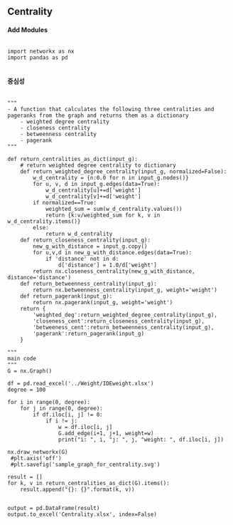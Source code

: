 ## Centrality

#### Add Modules
<pre>
<code>
import networkx as nx
import pandas as pd
</code>
</pre>

#### 중심성
<pre>
<code>
"""
- A function that calculates the following three centralities and pageranks from the graph and returns them as a dictionary
    - weighted degree centrality
    - closeness centrality
    - betweenness centrality
    - pagerank
"""

def return_centralities_as_dict(input_g):
    # return weighted degree centrality to dictionary
    def return_weighted_degree_centrality(input_g, normalized=False):
        w_d_centrality = {n:0.0 for n in input_g.nodes()}
        for u, v, d in input_g.edges(data=True):
            w_d_centrality[u]+=d['weight']
            w_d_centrality[v]+=d['weight']
        if normalized==True:
            weighted_sum = sum(w_d_centrality.values())
            return {k:v/weighted_sum for k, v in w_d_centrality.items()}
        else:
            return w_d_centrality
    def return_closeness_centrality(input_g):
        new_g_with_distance = input_g.copy()
        for u,v,d in new_g_with_distance.edges(data=True):
            if 'distance' not in d:
                d['distance'] = 1.0/d['weight']
        return nx.closeness_centrality(new_g_with_distance, distance='distance')
    def return_betweenness_centrality(input_g):
        return nx.betweenness_centrality(input_g, weight='weight')
    def return_pagerank(input_g):
        return nx.pagerank(input_g, weight='weight')
    return {
        'weighted_deg':return_weighted_degree_centrality(input_g),
        'closeness_cent':return_closeness_centrality(input_g),
        'betweeness_cent':return_betweenness_centrality(input_g),
        'pagerank':return_pagerank(input_g)
    }

"""
main code
"""
G = nx.Graph()

df = pd.read_excel('../Weight/IDEweight.xlsx')
degree = 100

for i in range(0, degree):
    for j in range(0, degree):
        if df.iloc[i, j] != 0:
            if i != j:
                w = df.iloc[i, j]
                G.add_edge(i+1, j+1, weight=w)
                print("i: ", i, "j: ", j, "weight: ", df.iloc[i, j])

nx.draw_networkx(G)
 #plt.axis('off')
 #plt.savefig('sample_graph_for_centrality.svg')

result = []
for k, v in return_centralities_as_dict(G).items():
    result.append("{}: {}".format(k, v))


output = pd.DataFrame(result)
output.to_excel('Centrality.xlsx', index=False)
</code>
</pre>


